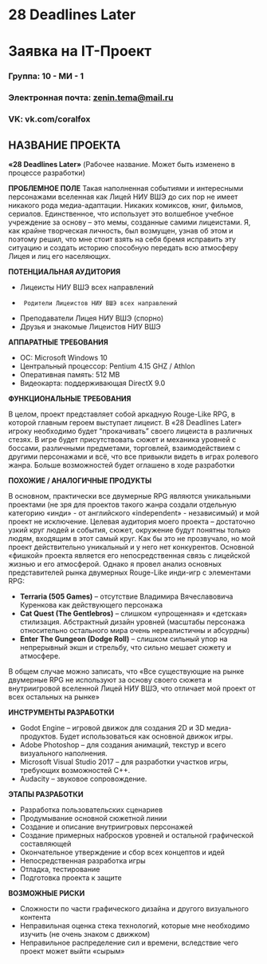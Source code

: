 # 28 Deadlines Later #
# Заявка на IT-Проект

### Группа: 10 - МИ - 1
### Электронная почта: zenin.tema@mail.ru
### VK: vk.com/coralfox

## НАЗВАНИЕ ПРОЕКТА ##
 **«28 Deadlines Later»** 
(Рабочее название. Может быть изменено в процессе разработки) 

**ПРОБЛЕМНОЕ ПОЛЕ**
Такая наполненная событиями и интересными персонажами вселенная как Лицей НИУ ВШЭ до сих пор не имеет никакого рода медиа-адаптации. Никаких комиксов, книг, фильмов, сериалов. Единственное, что использует это волшебное учебное учреждение за основу – это мемы, созданные самими лицеистами. 
Я, как крайне творческая личность, был возмущен, узнав об этом и поэтому решил, что мне стоит взять на себя бремя исправить эту ситуацию и создать историю способную передать всю атмосферу Лицея и лиц его населяющих. 

**ПОТЕНЦИАЛЬНАЯ АУДИТОРИЯ**
*    Лицеисты НИУ ВШЭ всех направлений
*	   Родители Лицеистов НИУ ВШЭ всех направлений
*    Преподаватели Лицея НИУ ВШЭ (спорно)
*    Друзья и знакомые Лицеистов НИУ ВШЭ

**АППАРАТНЫЕ ТРЕБОВАНИЯ**

*    OC: Microsoft Windows 10
*    Центральный процессор: Pentium 4.15 GHZ / Athlon
*    Оперативная память: 512 MB
*    Видеокарта: поддерживающая DirectX 9.0
 
**ФУНКЦИОНАЛЬНЫЕ ТРЕБОВАНИЯ**

В целом, проект представляет собой аркадную Rouge-Like RPG, в которой главным героем выступает лицеист. 
В «28 Deadlines Later» игроку необходимо будет “прокачивать” своего лицеиста в различных стезях.
В игре будет присутствовать сюжет и механика уровней с боссами, различными предметами, торговлей, взаимодействием с другими персонажами и всё, что все привыкли видеть в играх ролевого жанра.
Больше возможностей будет оглашено в ходе разработки

**ПОХОЖИЕ / АНАЛОГИЧНЫЕ ПРОДУКТЫ**

В основном, практически все двумерные RPG являются уникальными проектами (не зря для проектов такого жанра создали отдельную категорию «инди» - от английского «independent» - независимый) и мой проект не исключение. Целевая аудитория моего проекта – достаточно узкий круг людей и события, сюжет, окружение будут понятны только людям, входящим в этот самый круг.
Как бы это не прозвучало, но мой проект действительно уникальный и у него нет конкурентов. 
Основной «фишкой» проекта является его непосредственная связь с лицейской жизнью и его атмосферой.
Однако я провел анализ основных представителей рынка двумерных Rouge-Like инди-игр с элементами RPG:
*    **Terraria (505 Games)** –  отсутствие Владимира Вячеславовича Куренкова как действующего персонажа
*    **Cat Quest (The Gentlebros)** –  слишком «упрощенная» и «детская» стилизация. Абстрактный дизайн уровней (масштабы 	           персонажа относительно остального мира очень нереалистичны и абсурдны) 
*    **Enter The Gungeon (Dodge Roll)** – слишком сильный упор на непрерывный экшн и стрельбу, что сильно мешает сюжету и атмосфере.

В общем случае можно записать, что «Все существующие на рынке двумерные RPG не используют за основу своего сюжета и внутриигровой вселенной Лицей НИУ ВШЭ, что отличает мой проект от всех остальных на рынке»

**ИНСТРУМЕНТЫ РАЗРАБОТКИ**
*    Godot Engine – игровой движок для создания 2D и 3D медиа-продуктов. Будет использоваться как основной движок игры.
*    Adobe Photoshop – для создания анимаций, текстур и всего визуального наполнения.
*    Microsoft Visual Studio 2017 – для разработки участков игры, требующих возможностей C++.
*    Audacity – звуковое сопровождение.

**ЭТАПЫ РАЗРАБОТКИ**
*    Разработка пользовательских сценариев
*    Продумывание основной сюжетной линии
*    Создание и описание внутриигровых персонажей
*    Создание примерных набросков уровней и остальной графической составляющей
*    Окончательное утверждение и сбор всех концептов и идей
*    Непосредственная разработка игры 
*    Отладка, тестирование
*    Подготовка проекта к защите




**ВОЗМОЖНЫЕ РИСКИ**
*    Сложности по части графического дизайна и другого визуального контента
*    Неправильная оценка стека технологий, которые мне необходимо изучить (не очень знаком с движком)
*    Неправильное распределение сил и времени, вследствие чего проект может выйти «сырым» 
